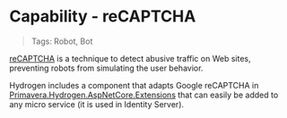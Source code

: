 # Capability - reCAPTCHA

> Tags: Robot, Bot

[reCAPTCHA](https://www.google.com/recaptcha) is a technique to detect abusive traffic on Web sites, preventing robots from simulating the user behavior.

Hydrogen includes a component that adapts Google reCAPTCHA in [Primavera.Hydrogen.AspNetCore.Extensions](../ref/hydrogen-2.0/AspNetCore.Extensions.md) that can easily be added to any micro service (it is used in Identity Server).